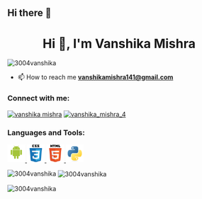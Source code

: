 ## Hi there 👋
<h1 align="center">Hi 👋, I'm Vanshika Mishra</h1>
<p align="left"> <img src="https://user-images.githubusercontent.com/74038190/236119160-976a0405-caa7-470c-9356-16d43402ea0a.gif" alt="3004vanshika" /> </p>

- 📫 How to reach me **vanshikamishra141@gmail.com**

<h3 align="left">Connect with me:</h3>
<p align="left">
<a href="https://linkedin.com/in/vanshika mishra" target="blank"><img align="center" src="https://raw.githubusercontent.com/rahuldkjain/github-profile-readme-generator/master/src/images/icons/Social/linked-in-alt.svg" alt="vanshika mishra" height="30" width="40" /></a>
<a href="https://instagram.com/vanshika_mishra_4" target="blank"><img align="center" src="https://raw.githubusercontent.com/rahuldkjain/github-profile-readme-generator/master/src/images/icons/Social/instagram.svg" alt="vanshika_mishra_4" height="30" width="40" /></a>
</p>

<h3 align="left">Languages and Tools:</h3>
<p align="left"> <a href="https://developer.android.com" target="_blank" rel="noreferrer"> <img src="https://raw.githubusercontent.com/devicons/devicon/master/icons/android/android-original-wordmark.svg" alt="android" width="40" height="40"/> </a> <a href="https://www.w3schools.com/css/" target="_blank" rel="noreferrer"> <img src="https://raw.githubusercontent.com/devicons/devicon/master/icons/css3/css3-original-wordmark.svg" alt="css3" width="40" height="40"/> </a> <a href="https://www.w3.org/html/" target="_blank" rel="noreferrer"> <img src="https://raw.githubusercontent.com/devicons/devicon/master/icons/html5/html5-original-wordmark.svg" alt="html5" width="40" height="40"/> </a> <a href="https://www.python.org" target="_blank" rel="noreferrer"> <img src="https://raw.githubusercontent.com/devicons/devicon/master/icons/python/python-original.svg" alt="python" width="40" height="40"/> </a> </p>

<p><img align="left" src="https://github-readme-stats.vercel.app/api/top-langs?username=3004vanshika&show_icons=true&locale=en&layout=compact" alt="3004vanshika" /></p>

<p>&nbsp;<img align="center" src="https://github-readme-stats.vercel.app/api?username=3004vanshika&show_icons=true&locale=en" alt="3004vanshika" /></p>

<p><img align="center" src="https://github-readme-streak-stats.herokuapp.com/?user=3004vanshika&" alt="3004vanshika" /></p>

